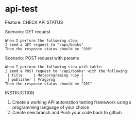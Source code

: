 
# api-test
Feature: CHECK API STATUS

  Scenario: GET request
    
    When I perform the following step:
    I send a GET request to "/api/books" 
    Then the response status should be "200"
    
    
  Scenario: POST request with params
    
    When I perform the following step with table:
    I send a POST request to "/api/books" with the following:
     | title     | Metaprograming ruby |
     | publisher | Pragprog            |
    Then the response status should be "201"
    
    

INSTRUCTION
   1. Create a working API automation testing framework using a programming language of your choice
   2. Create new branch and Push your code back to github
   
